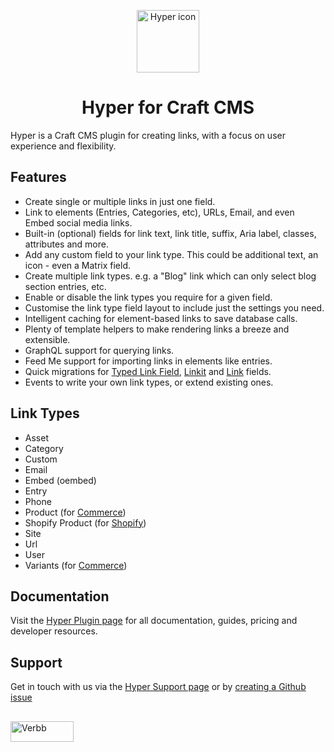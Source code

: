 <p align="center"><img src="https://verbb.imgix.net/plugins/hyper/hyper-icon.svg" width="100" height="100" alt="Hyper icon"></p>
<h1 align="center">Hyper for Craft CMS</h1>

Hyper is a Craft CMS plugin for creating links, with a focus on user experience and flexibility.

## Features
- Create single or multiple links in just one field.
- Link to elements (Entries, Categories, etc), URLs, Email, and even Embed social media links.
- Built-in (optional) fields for link text, link title, suffix, Aria label, classes, attributes and more.
- Add any custom field to your link type. This could be additional text, an icon - even a Matrix field.
- Create multiple link types. e.g. a "Blog" link which can only select blog section entries, etc.
- Enable or disable the link types you require for a given field.
- Customise the link type field layout to include just the settings you need.
- Intelligent caching for element-based links to save database calls.
- Plenty of template helpers to make rendering links a breeze and extensible.
- GraphQL support for querying links.
- Feed Me support for importing links in elements like entries.
- Quick migrations for [Typed Link Field](https://plugins.craftcms.com/typedlinkfield), [Linkit](https://plugins.craftcms.com/linkit) and [Link](https://plugins.craftcms.com/link) fields.
- Events to write your own link types, or extend existing ones.

## Link Types
- Asset
- Category
- Custom
- Email
- Embed (oembed)
- Entry
- Phone
- Product (for [Commerce](https://plugins.craftcms.com/commerce))
- Shopify Product (for [Shopify](https://plugins.craftcms.com/shopify))
- Site
- Url
- User
- Variants (for [Commerce](https://plugins.craftcms.com/commerce))

## Documentation
Visit the [Hyper Plugin page](https://verbb.io/craft-plugins/hyper) for all documentation, guides, pricing and developer resources.

## Support
Get in touch with us via the [Hyper Support page](https://verbb.io/craft-plugins/hyper/support) or by [creating a Github issue](https://github.com/verbb/hyper/issues)

<h2></h2>

<a href="https://verbb.io" target="_blank">
    <img width="101" height="33" src="https://verbb.io/assets/img/verbb-pill.svg" alt="Verbb">
</a>

